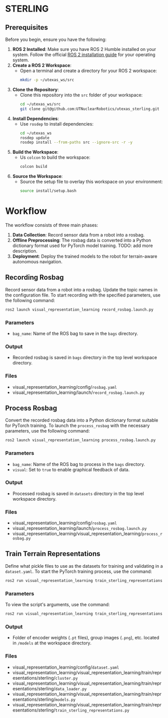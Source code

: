 # STERLING

## Prerequisites
Before you begin, ensure you have the following:

1. **ROS 2 Installed**: Make sure you have ROS 2 Humble installed on your system. Follow the official [ROS 2 installation guide](https://docs.ros.org/en/humble/Installation.html) for your operating system.
2. **Create a ROS 2 Workspace**:
    - Open a terminal and create a directory for your ROS 2 workspace:
      ```sh
      mkdir -p ~/utexas_ws/src
      ```
3. **Clone the Repository**:
    - Clone this repository into the `src` folder of your workspace:
      ```sh
      cd ~/utexas_ws/src
      git clone git@github.com:UTNuclearRobotics/utexas_sterling.git
      ```
4. **Install Dependencies**:
    - Use `rosdep` to install dependencies:
      ```sh
      cd ~/utexas_ws
      rosdep update
      rosdep install --from-paths src --ignore-src -r -y
      ```
5. **Build the Workspace**:
    - Us `colcon` to build the workspace:
      ```sh
      colcon build
      ```
6. **Source the Workspace**:
    - Source the setup file to overlay this workspace on your environment:
      ```sh
      source install/setup.bash
      ```

# Workflow
The workflow consists of three main phases:

1. **Data Collection**: Record sensor data from a robot into a rosbag.
2. **Offline Preprocessing**: The rosbag data is converted into a Python dictionary format used for PyTorch model training. TODO: add more description.
3. **Deployment**: Deploy the trained models to the robot for terrain-aware autonomous navigation.

## Recording Rosbag
Record sensor data from a robot into a rosbag. Update the topic names in the configuration file. To start recording with the specified parameters, use the following command:

```sh
ros2 launch visual_representation_learning record_rosbag.launch.py
```

### Parameters
- `bag_name`: Name of the ROS bag to save in the `bags` directory.

### Output
- Recorded rosbag is saved in `bags` directory in the top level workspace directory.

### Files
- visual_representation_learning/config/`rosbag.yaml`
- visual_representation_learning/launch/`record_rosbag.launch.py`

## Process Rosbag
Convert the recorded rosbag data into a Python dictionary format suitable for PyTorch training. To launch the `process_rosbag` with the necessary parameters, use the following command:

```sh
ros2 launch visual_representation_learning process_rosbag.launch.py
```

### Parameters
- `bag_name`: Name of the ROS bag to process in the `bags` directory.
- `visual`: Set to `true` to enable graphical feedback of data.

### Output
- Processed rosbag is saved in `datasets` directory in the top level workspace directory.

### Files
- visual_representation_learning/config/`rosbag.yaml`
- visual_representation_learning/launch/`process_rosbag.launch.py`
- visual_representation_learning/visual_representation_learning/`process_rosbag.py`

## Train Terrain Representations
Define what pickle files to use as the datasets for training and validating in a `dataset.yaml`. To start the PyTorch training process, use the command:
```sh
ros2 run visual_representation_learning train_sterling_representations
```

### Parameters
To view the script's arguments, use the command:
```sh
ros2 run visual_representation_learning train_sterling_representations --help
```

### Output
- Folder of encoder weights (`.pt` files), group images (`.png`), etc. located in `/models` at the workspace directory.

### Files
- visual_representation_learning/config/`dataset.yaml`
- visual_representation_learning/visual_representation_learning/train/representations/sterling/`cluster.py`
- visual_representation_learning/visual_representation_learning/train/representations/sterling/`data_loader.py`
- visual_representation_learning/visual_representation_learning/train/representations/sterling/`models.py`
- visual_representation_learning/visual_representation_learning/train/representations/sterling/`train_sterling_representations.py`